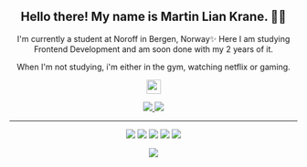 <h2 align="center">Hello there! My name is Martin Lian Krane. 👋🤓</h2>
<p align="center">I'm currently a student at Noroff in Bergen, Norway✨ Here I am studying Frontend Development and am soon done with my 2 years of it. 
</p>

<p align="center">When I'm not studying, i'm either in the gym, watching netflix or gaming. </p>

<p align="center"><a href="https://www.linkedin.com/in/Krane96/"><img src="https://img.shields.io/badge/linkedin-%230077B5.svg?&style=for-the-badge&logo=linkedin&logoColor=white" height=25></a>
</p>

<p align=center>
  <a href="https://github.com/Krane96">
    <img src="https://badges.pufler.dev/visits/Krane96/Krane96?style=flat-square&color=black&logo=github">
  </a>
  <a href="https://github.com/Krane96?tab=repositories">
    <img src="https://badges.pufler.dev/repos/Terabyte17?style=flat-square&color=black&logo=github">
  </a>
</p>


<hr>
<p align="center">
<img  <img src="https://img.shields.io/badge/javascript%20-%23323330.svg?&style=for-the-badge&logo=javascript&logoColor=%23F7DF1E"/> <img src="https://img.shields.io/badge/html5%20-%23E34F26.svg?&style=for-the-badge&logo=html5&logoColor=white"/> <img src="https://img.shields.io/badge/css3%20-%231572B6.svg?&style=for-the-badge&logo=css3&logoColor=white"/>  <img src="https://img.shields.io/badge/git%20-%23F05033.svg?&style=for-the-badge&logo=git&logoColor=white"/> <img src="https://img.shields.io/badge/github%20-%23121011.svg?&style=for-the-badge&logo=github&logoColor=white"/>
</p>

<p align=center>  
  <img align=center src="https://github-readme-stats.vercel.app/api?username=Terabyte17&show_icons=true&theme=radical">
</p>
